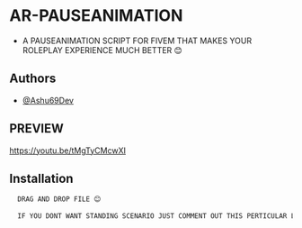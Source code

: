 
# AR-PAUSEANIMATION

- A PAUSEANIMATION SCRIPT FOR FIVEM THAT MAKES YOUR ROLEPLAY EXPERIENCE MUCH BETTER 😊


## Authors

- [@Ashu69Dev](https://github.com/Ashu69Dev)


## PREVIEW

https://youtu.be/tMgTyCMcwXI


## Installation


```bash
  DRAG AND DROP FILE 😊
  
  IF YOU DONT WANT STANDING SCENARIO JUST COMMENT OUT THIS PERTICULAR LINE IN client.lua TaskStartScenarioInPlace(GetPlayerPed(-1), "WORLD_HUMAN_TOURIST_MAP", 0, false) -- Start the scenario
```
    